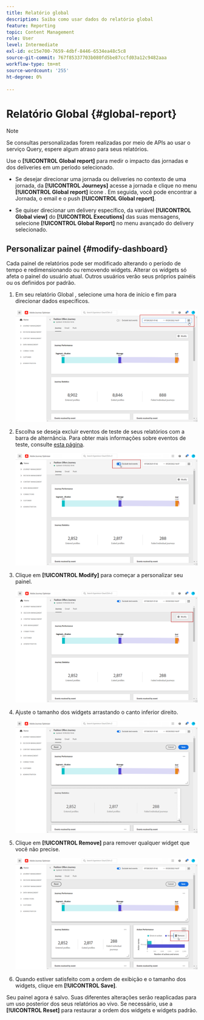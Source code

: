 ```yaml
---
title: Relatório global
description: Saiba como usar dados do relatório global
feature: Reporting
topic: Content Management
role: User
level: Intermediate
exl-id: ec15e700-7659-4dbf-8446-6534ea48c5c8
source-git-commit: 767f85337703b080fd5be87ccfd03a12c9482aaa
workflow-type: tm+mt
source-wordcount: '255'
ht-degree: 0%

---
```


# Relatório Global {#global-report}

>[!NOTE]
>
> Se consultas personalizadas forem realizadas por meio de APIs ao usar o serviço Query, espere algum atraso para seus relatórios.

Use o **[!UICONTROL Global report]** para medir o impacto das jornadas e dos deliveries em um período selecionado.

* Se desejar direcionar uma jornada ou deliveries no contexto de uma jornada, da **[!UICONTROL Journeys]** acesse a jornada e clique no menu **[!UICONTROL Global report]** ícone . Em seguida, você pode encontrar a Jornada, o email e o push **[!UICONTROL Global report]**.

* Se quiser direcionar um delivery específico, da variável **[!UICONTROL Global view]** do **[!UICONTROL Executions]** das suas mensagens, selecione **[!UICONTROL Global Report]** no menu avançado do delivery selecionado.

## Personalizar painel {#modify-dashboard}

Cada painel de relatórios pode ser modificado alterando o período de tempo e redimensionando ou removendo widgets. Alterar os widgets só afeta o painel do usuário atual. Outros usuários verão seus próprios painéis ou os definidos por padrão.

1. Em seu relatório Global , selecione uma hora de início e fim para direcionar dados específicos.

   ![](../assets/report_modify_1.png)

1. Escolha se deseja excluir eventos de teste de seus relatórios com a barra de alternância. Para obter mais informações sobre eventos de teste, consulte [esta página](../building-journeys/testing-the-journey.md).

   ![](../assets/report_modify_2.png)

1. Clique em **[!UICONTROL Modify]** para começar a personalizar seu painel.

   ![](../assets/report_modify_3.png)

1. Ajuste o tamanho dos widgets arrastando o canto inferior direito.

   ![](../assets/report_modify_4.png)

1. Clique em **[!UICONTROL Remove]** para remover qualquer widget que você não precise.

   ![](../assets/report_modify_5.png)

1. Quando estiver satisfeito com a ordem de exibição e o tamanho dos widgets, clique em **[!UICONTROL Save]**.

Seu painel agora é salvo. Suas diferentes alterações serão reaplicadas para um uso posterior dos seus relatórios ao vivo. Se necessário, use a **[!UICONTROL Reset]** para restaurar a ordem dos widgets e widgets padrão.
